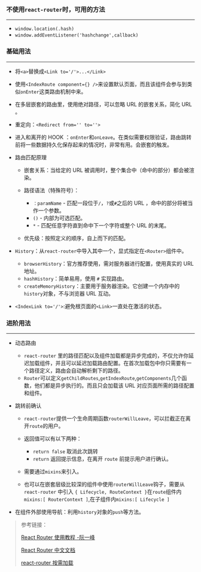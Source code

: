 ### 不使用`react-router`时，可用的方法
---
- `window.location(.hash)`
- `window.addEventListener('hashchange',callback)`

### 基础用法
---
- 将`<a>`替换成`<Link to='/'>...</Link>`

- 使用`<IndexRoute component={} />`来设置默认页面，而且该组件会参与到类似`onEnter`这类路由机制中来。

- 在多层嵌套的路由里，使用绝对路径，可以忽略 URL 的嵌套关系，简化 URL 。

- 重定向：`<Redirect from='' to=''>`
 
- 进入和离开的 HOOK ：`onEnter`和`onLeave`。在类似需要权限验证，路由跳转前将一些数据持久化保存起来的情况时，非常有用。会嵌套的触发。

- 路由匹配原理
    
    - 嵌套关系：当给定的 URL 被调用时，整个集合中（命中的部分）都会被渲染。
    - 路径语法（特殊符号）：
    
        - `：paramName` - 匹配一段位于`/`，`?`或`#`之后的 URL ，命中的部分将被当作一个参数。
        - `()` - 内部为可选匹配。
        - `*` - 匹配任意字符直到命中下一个字符或整个 URL 的末尾。
    - 优先级：按照定义的顺序，自上而下的匹配。

- `History`：从`react-router`中导入其中一个，显式指定在`<Router>`组件中。

    - `browserHistory`：官方推荐使用，需对服务器进行配置，使用真实的 URL 地址。
    - `hashHistory`：简单易用，使用 `#` 实现路由。
    - `createMemoryHistory`：主要用于服务器渲染。它创建一个内存中的`history`对象，不与浏览器 URL 互动。

- `<IndexLink to='/'>`:避免根页面的`<Link>`一直处在激活的状态。

### 进阶用法
---
- 动态路由
    - `react-router` 里的路径匹配以及组件加载都是异步完成的，不仅允许你延迟加载组件，并且可以延迟加载路由配置。在首次加载包中你只需要有一个路径定义，路由会自动解析剩下的路径。
    - `Router`可以定义`getChildRoutes`,`getIndexRoute`,`getComponents`几个函数，他们都是异步执行的。而且只会加载该 URL 对应页面所需的路径配置和组件。

- 跳转前确认
    
    -  `react-router`提供一个生命周期函数`routerWillLeave`，可以拦截正在离开`route`的用户。
    -  返回值可以有以下两种：
        
        - `return false` 取消此次跳转
        - `return` 返回提示信息，在离开 `route` 前提示用户进行确认。

    - 需要通过`mixins`来引入。
    - 也可以在嵌套层级比较深的组件中使用`routerWillLeave`钩子，需要从`react-router` 中引入 `{ Lifecycle, RouteContext }`在`route`组件内`mixins:[ RouterContext ]`,在子组件内`mixins:[ Lifecycle ]`
    
- 在组件外部使用导航：利用`history`对象的`push`等方法。

>参考链接：
>
>[React Router 使用教程 -阮一峰](http://www.ruanyifeng.com/blog/2016/05/react_router.html?utm_source=tool.lu)
>
>[React Router 中文文档](http://react-guide.github.io/react-router-cn/index.html)
>
>[react-router 按需加载](https://segmentfault.com/a/1190000007141049)